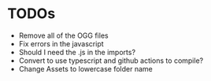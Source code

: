 # TODOs

- Remove all of the OGG files
- Fix errors in the javascript
- Should I need the .js in the imports?
- Convert to use typescript and github actions to compile?
- Change Assets to lowercase folder name
